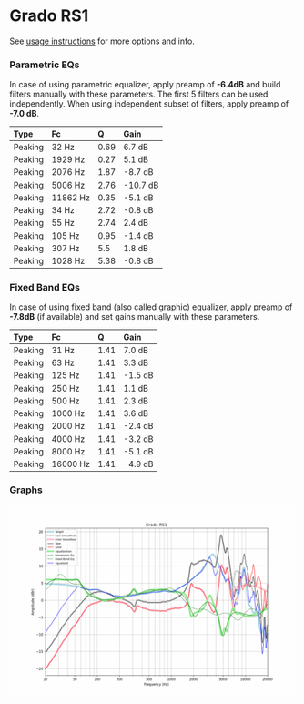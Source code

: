 # Grado RS1
See [usage instructions](https://github.com/jaakkopasanen/AutoEq#usage) for more options and info.

### Parametric EQs
In case of using parametric equalizer, apply preamp of **-6.4dB** and build filters manually
with these parameters. The first 5 filters can be used independently.
When using independent subset of filters, apply preamp of **-7.0 dB**.

| Type    | Fc       |    Q | Gain     |
|:--------|:---------|:-----|:---------|
| Peaking | 32 Hz    | 0.69 | 6.7 dB   |
| Peaking | 1929 Hz  | 0.27 | 5.1 dB   |
| Peaking | 2076 Hz  | 1.87 | -8.7 dB  |
| Peaking | 5006 Hz  | 2.76 | -10.7 dB |
| Peaking | 11862 Hz | 0.35 | -5.1 dB  |
| Peaking | 34 Hz    | 2.72 | -0.8 dB  |
| Peaking | 55 Hz    | 2.74 | 2.4 dB   |
| Peaking | 105 Hz   | 0.95 | -1.4 dB  |
| Peaking | 307 Hz   | 5.5  | 1.8 dB   |
| Peaking | 1028 Hz  | 5.38 | -0.8 dB  |

### Fixed Band EQs
In case of using fixed band (also called graphic) equalizer, apply preamp of **-7.8dB**
(if available) and set gains manually with these parameters.

| Type    | Fc       |    Q | Gain    |
|:--------|:---------|:-----|:--------|
| Peaking | 31 Hz    | 1.41 | 7.0 dB  |
| Peaking | 63 Hz    | 1.41 | 3.3 dB  |
| Peaking | 125 Hz   | 1.41 | -1.5 dB |
| Peaking | 250 Hz   | 1.41 | 1.1 dB  |
| Peaking | 500 Hz   | 1.41 | 2.3 dB  |
| Peaking | 1000 Hz  | 1.41 | 3.6 dB  |
| Peaking | 2000 Hz  | 1.41 | -2.4 dB |
| Peaking | 4000 Hz  | 1.41 | -3.2 dB |
| Peaking | 8000 Hz  | 1.41 | -5.1 dB |
| Peaking | 16000 Hz | 1.41 | -4.9 dB |

### Graphs
![](./Grado%20RS1.png)